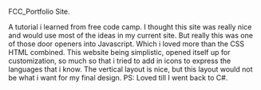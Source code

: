 FCC_Portfolio Site.

A tutorial i learned from free code camp. I thought this site was really nice and would use most of the ideas in my current site. But really this was one of those door openers into Javascript. Which i loved more than the CSS HTML combined. This website being simplistic, opened itself up for customization, so much so that i tried to add in icons to express the languages that i know. The vertical layout is nice, but this layout would not be what i want for my final design. PS: Loved till I went back to C#. 
